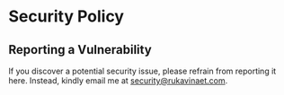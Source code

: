 # Security Policy

## Reporting a Vulnerability

If you discover a potential security issue, please refrain from reporting it here. Instead, kindly email me at security@rukavinaet.com.
